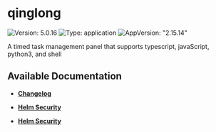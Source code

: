 # qinglong

![Version: 5.0.16](https://img.shields.io/badge/Version-5.0.16-informational?style=flat-square) ![Type: application](https://img.shields.io/badge/Type-application-informational?style=flat-square) ![AppVersion: "2.15.14"](https://img.shields.io/badge/AppVersion-"2.15.14"-informational?style=flat-square)

A timed task management panel that supports typescript, javaScript, python3, and shell

## Available Documentation

- [**Changelog**](CHANGELOG)

- [**Helm Security**](container-security)

- [**Helm Security**](helm-security)

